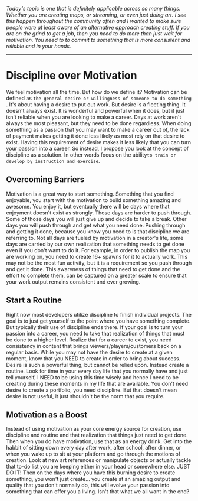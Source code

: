 _Today's topic is one that is definitely applicable across so many things.
Whether you are creating maps, or streaming, or even just doing art. I see this
happen throughout the community often and I wanted to make sure people were at
least aware of an alternative approach creating stuff. If you are on the grind
to get a job, then you need to do more than just wait for motivation. You need
to to commit to something that is more consistent and reliable and in your
hands._

---

# Discipline over Motivation

We feel motivation all the time. But how do we define it? Motivation can be
defined as `the general desire or willingness of someone to do something` . It's
about having a desire to put out work. But desire is a fleeting thing. It
doesn't always exist. It is wonderful and powerful when it does, but it just
isn't reliable when you are looking to make a career. Days at work aren't always
the most pleasant, but they need to be done regardless. When doing something as
a passion that you may want to make a career out of, the lack of payment makes
getting it done less likely as most rely on that desire to exist. Having this
requirement of desire makes it less likely that you can turn your passion into a
career. So instead, I propose you look at the concept of discipline as a
solution. In other words focus on the ability`to train or develop by instruction and exercise`.

## Overcoming Barriers

Motivation is a great way to start something. Something that you find enjoyable,
you start with the motivation to build something amazing and awesome. You enjoy
it, but eventually there will be days where that enjoyment doesn't exist as
strongly. Those days are harder to push through. Some of those days you will
just give up and decide to take a break. Other days you will push through and
get what you need done. Pushing through and getting it done, because you know
you need to is that discipline we are referring to. Not all days are fueled by
motivation in a creator's life, some days are carried by our own realization
that something needs to get done even if you don't want to do it. For example,
in order to publish the map you are working on, you need to create 16+ spawns
for it to actually work. This may not be the most fun activity, but it is a
requirement so you push through and get it done. This awareness of things that
need to get done and the effort to complete them, can be captured on a greater
scale to ensure that your work output remains consistent and ever growing.

## Start a Routine

Right now most developers utilize discipline to finish individual projects. The
goal is to just get yourself to the point where you have something complete. But
typically their use of discipline ends there. If your goal is to turn your
passion into a career, you need to take that realization of things that must be
done to a higher level. Realize that for a career to exist, you need consistency
in content that brings viewers/players/customers back on a regular basis. While
you may not have the desire to create at a given moment, know that you NEED to
create in order to bring about success. Desire is such a powerful thing, but
cannot be relied upon. Instead create a routine. Look for time in your every day
life that you normally have and just tell yourself, I NEED to be using this time
wisely and hence I need to be creating during these moments in my life that are
available. You don't need desire to create a portfolio, you need discipline. But
that doesn't mean desire is not useful, it just shouldn't be the norm that you
require.

## Motivation as a Boost

Instead of using motivation as your core energy source for creation, use
discipline and routine and that realization that things just need to get done.
Then when you do have motivation, use that as an energy drink. Get into the
habbit of sitting down every day after work, after school, after dinner, or when
you wake up to sit at your platform and go through the motions of creation. Look
at new art references or manipulate objects or actually tackle that to-do list
you are keeping either in your head or somewhere else. JUST DO IT! Then on the
days where you have this burning desire to create something, you won't just
create... you create at an amazing output and quality that you don't normally
do, this will evolve your passion into something that can offer you a living.
Isn't that what we all want in the end?
